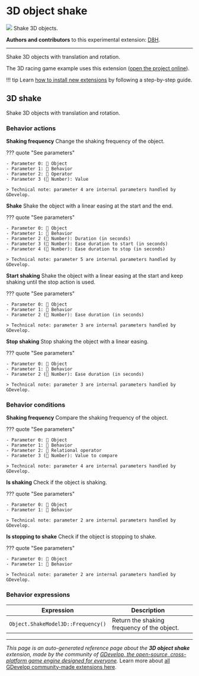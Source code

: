 # 3D object shake

<img src="https://resources.gdevelop-app.com/assets/Icons/vector-difference-ab.svg" class="extension-icon"></img>
Shake 3D objects.

**Authors and contributors** to this experimental extension: [D8H](https://gd.games/D8H).

---

Shake 3D objects with translation and rotation.

The 3D racing game example uses this extension ([open the project online](https://editor.gdevelop.io/?project=example://3d-racing-game)).

!!! tip
    Learn [how to install new extensions](/gdevelop5/extensions/search) by following a step-by-step guide.



## 3D shake 

Shake 3D objects with translation and rotation. 

### Behavior actions

**Shaking frequency**
Change the shaking frequency of the object.

??? quote "See parameters"

    - Parameter 0: 👾 Object
    - Parameter 1: 🧩 Behavior
    - Parameter 2: 🟰 Operator
    - Parameter 3 (🔢 Number): Value

    > Technical note: parameter 4 are internal parameters handled by GDevelop.

**Shake**
Shake the object with a linear easing at the start and the end.

??? quote "See parameters"

    - Parameter 0: 👾 Object
    - Parameter 1: 🧩 Behavior
    - Parameter 2 (🔢 Number): Duration (in seconds)
    - Parameter 3 (🔢 Number): Ease duration to start (in seconds)
    - Parameter 4 (🔢 Number): Ease duration to stop (in seconds)

    > Technical note: parameter 5 are internal parameters handled by GDevelop.

**Start shaking**
Shake the object with a linear easing at the start and keep shaking until the stop action is used.

??? quote "See parameters"

    - Parameter 0: 👾 Object
    - Parameter 1: 🧩 Behavior
    - Parameter 2 (🔢 Number): Ease duration (in seconds)

    > Technical note: parameter 3 are internal parameters handled by GDevelop.

**Stop shaking**
Stop shaking the object with a linear easing.

??? quote "See parameters"

    - Parameter 0: 👾 Object
    - Parameter 1: 🧩 Behavior
    - Parameter 2 (🔢 Number): Ease duration (in seconds)

    > Technical note: parameter 3 are internal parameters handled by GDevelop.

### Behavior conditions

**Shaking frequency**
Compare the shaking frequency of the object.

??? quote "See parameters"

    - Parameter 0: 👾 Object
    - Parameter 1: 🧩 Behavior
    - Parameter 2: 🟰 Relational operator
    - Parameter 3 (🔢 Number): Value to compare

    > Technical note: parameter 4 are internal parameters handled by GDevelop.

**Is shaking**
Check if the object is shaking.

??? quote "See parameters"

    - Parameter 0: 👾 Object
    - Parameter 1: 🧩 Behavior

    > Technical note: parameter 2 are internal parameters handled by GDevelop.

**Is stopping to shake**
Check if the object is stopping to shake.

??? quote "See parameters"

    - Parameter 0: 👾 Object
    - Parameter 1: 🧩 Behavior

    > Technical note: parameter 2 are internal parameters handled by GDevelop.

### Behavior expressions

| Expression | Description |  |
|-----|-----|-----|
| `Object.ShakeModel3D::Frequency()` | Return the shaking frequency of the object. ||


---

*This page is an auto-generated reference page about the **3D object shake** extension, made by the community of [GDevelop, the open-source, cross-platform game engine designed for everyone](https://gdevelop.io/).* Learn more about [all GDevelop community-made extensions here](/gdevelop5/extensions).